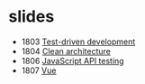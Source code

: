 # slides

- 1803 [Test-driven development](https://arthurchumak.github.io/slides/tdd/)
- 1804 [Clean architecture](https://arthurchumak.github.io/slides/clean-arch/)
- 1806 [JavaScript API testing](https://arthurchumak.github.io/slides/js-api-tests/)
- 1807 [Vue](https://arthurchumak.github.io/slides/vue/)